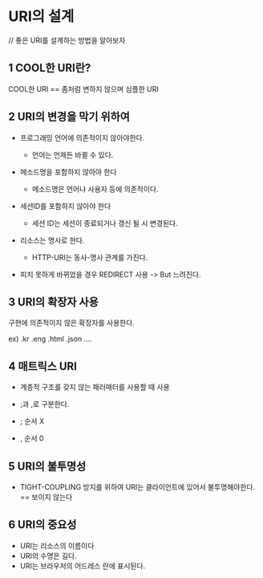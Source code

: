 # URI의 설계

// 좋은 URI를 설계하는 방법을 알아보자

## 1 COOL한 URI란?

COOL한 URI == 좀처럼 변하지 않으며 심플한 URI


## 2 URI의 변경을 막기 위하여

- 프로그래밍 언어에 의존적이지 않아야한다.
    - 언어는 언제든 바뀔 수 있다.
    
- 메소드명을 포함하지 않아야 한다
    - 메소드명은 언어나 사용자 등에 의존적이다.
    
- 세션ID를 포함하지 않아야 한다
    - 세션 ID는 세션이 종료되거나 갱신 될 시 변경된다.
    
- 리소스는 명사로 한다. 
    - HTTP-URI는 동사-명사 관계를 가진다.
    
- 피치 못하게 바뀌었을 경우 REDIRECT 사용 -> But 느려진다.


## 3 URI의 확장자 사용

구현에 의존적이지 않은 확장자를 사용한다.

ex) .kr .eng .html .json ....


## 4 매트릭스 URI

- 계층적 구조를 갖지 않는 패러매터를 사용할 때 사용

- ;과 ,로 구분한다.

- ; 순서 X

- , 순서 0


## 5 URI의 불투명성

- TIGHT-COUPLING 방지를 위하여 URI는 클라이언트에 있어서 불투명해야한다. == 보이지 않는다

## 6 URI의 중요성

- URI는 리소스의 이름이다
- URI의 수명은 길다.
- URI는 브라우저의 어드레스 란에 표시된다.
